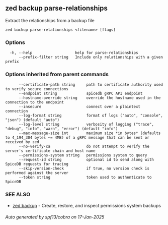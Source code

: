 ## zed backup parse-relationships

Extract the relationships from a backup file

```
zed backup parse-relationships <filename> [flags]
```

### Options

```
  -h, --help                   help for parse-relationships
      --prefix-filter string   Include only relationships with a given prefix
```

### Options inherited from parent commands

```
      --certificate-path string     path to certificate authority used to verify secure connections
      --endpoint string             spicedb gRPC API endpoint
      --hostname-override string    override the hostname used in the connection to the endpoint
      --insecure                    connect over a plaintext connection
      --log-format string           format of logs ("auto", "console", "json") (default "auto")
      --log-level string            verbosity of logging ("trace", "debug", "info", "warn", "error") (default "info")
      --max-message-size int        maximum size *in bytes* (defaults to 4_194_304 bytes ~= 4MB) of a gRPC message that can be sent or received by zed
      --no-verify-ca                do not attempt to verify the server's certificate chain and host name
      --permissions-system string   permissions system to query
      --request-id string           optional id to send along with SpiceDB requests for tracing
      --skip-version-check          if true, no version check is performed against the server
      --token string                token used to authenticate to SpiceDB
```

### SEE ALSO

* [zed backup](zed_backup.md)	 - Create, restore, and inspect permissions system backups

###### Auto generated by spf13/cobra on 17-Jan-2025
